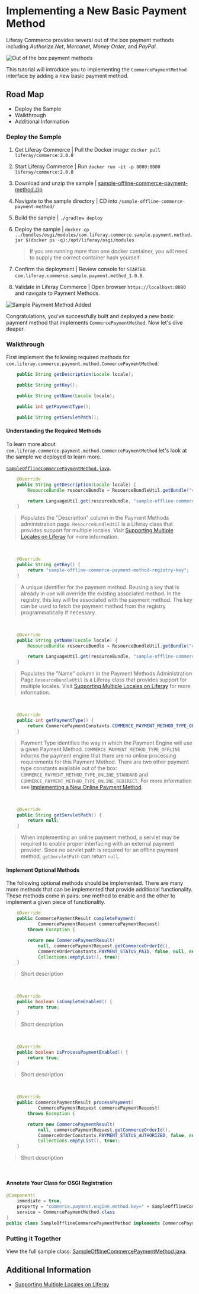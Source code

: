 # Implementing a New Basic Payment Method

Liferay Commerce provides several out of the box payment methods including _Authorize.Net_, _Mercanet_, _Money Order_, and _PayPal_.

![Out of the box payment methods](./images/01.png "Out of the box payment methods")

This tutorial will introduce you to implementing the `CommercePaymentMethod` interface by adding a new basic payment method.

## Road Map

* Deploy the Sample
* Walkthrough
* Additional Information

### Deploy the Sample

1. Get Liferay Commerce | Pull the Docker image: `docker pull liferay/commerce:2.0.0`
1. Start Liferay Commerce | Run `docker run -it -p 8080:8080 liferay/commerce:2.0.0`
1. Download and unzip the sample | [sample-offline-commerce-payment-method.zip]()
1. Navigate to the sample directory | CD into `/sample-offline-commerce-payment-method/`
1. Build the sample | `./gradlew deploy`
1. Deploy the sample | `docker cp ../bundles/osgi/modules/com.liferay.commerce.sample.payment.method.jar $(docker ps -q):/opt/liferay/osgi/modules`

    >If you are running more than one docker container, you will need to supply the correct container hash yourself.

1. Confirm the deployment | Review console for `STARTED com.liferay.commerce.sample.payment.method_1.0.0`.
1. Validate in Liferay Commerce | Open browser `https://localhost:8080` and navigate to Payment Methods.

![Sample Payment Method Added](./images/02.png "Sample Payment Method Added")

Congratulations, you've successfully built and deployed a new basic payment method that implements `CommercePaymentMethod`. Now let's dive deeper.

### Walkthrough

First implement the following required methods for `com.liferay.commerce.payment.method.CommercePaymentMethod`:

```java
	public String getDescription(Locale locale);

	public String getKey();

	public String getName(Locale locale);

	public int getPaymentType();

	public String getServletPath();
```

#### Understanding the Required Methods

To learn more about `com.liferay.commerce.payment.method.CommercePaymentMethod` let's look at the sample we deployed to learn more.

[`SampleOfflineCommercePaymentMethod.java`](.\sample-offline-commerce-payment-method.zip\sample-offline-commerce-payment-method\src\main\java\com\liferay\commerce\sample\payment\method\SampleOfflineCommercePaymentMethod.java).

```java
	@Override
	public String getDescription(Locale locale) {
		ResourceBundle resourceBundle = ResourceBundleUtil.getBundle("content.Language", locale, getClass());

		return LanguageUtil.get(resourceBundle, "sample-offline-commerce-payment-method-description");
	}
```
>Populates the "Description" column in the Payment Methods administration page. `ResourceBundleUtil` is a Liferay class that provides support for multiple locales. Visit [Supporting Multiple Locales on Liferay]() for more information.

<br>

```java
	@Override
	public String getKey() {
		return "sample-offline-commerce-payment-method-registry-key";
	}
```
>A unique identifier for the payment method. Reusing a key that is already in use will override the existing associated method. In the registry, this key will be associated with the payment method. The key can be used to fetch the payment method from the registry programmatically if necessary.

<br>

```java
	@Override
	public String getName(Locale locale) {
		ResourceBundle resourceBundle = ResourceBundleUtil.getBundle("content.Language", locale, getClass());

		return LanguageUtil.get(resourceBundle, "sample-offline-commerce-payment-method-name");
	}
```
>Populates the "Name" column in the Payment Methods Administration Page.`ResourceBundleUtil` is a Liferay class that provides support for multiple locales. Visit [Supporting Multiple Locales on Liferay]() for more information.

<br>

```java
	@Override
	public int getPaymentType() {
		return CommercePaymentConstants.COMMERCE_PAYMENT_METHOD_TYPE_OFFLINE;
	}
```

>Payment Type identifies the way in which the Payment Engine will use a given Payment Method. `COMMERCE_PAYMENT_METHOD_TYPE_OFFLINE` informs the payment engine that there are no online processing requirements for this Payment Method. There are two other payment type constants available out of the box: `COMMERCE_PAYMENT_METHOD_TYPE_ONLINE_STANDARD` and `COMMERCE_PAYMENT_METHOD_TYPE_ONLINE_REDIRECT`. For more information see [Implementing a New Online Payment Method]().

<br>

```java
	@Override
	public String getServletPath() {
		return null;
	}
```

>When implementing an online payment method, a servlet may be required to enable proper interfacing with an external payment provider. Since no servlet path is required for an offline payment method, `getServletPath` can return `null`.

#### Implement Optional Methods

The following optional methods should be implemented. There are many more methods that can be implemented that provide additional functionality. These methods come in pairs: one method to enable and the other to implement a given piece of functionality.

```java
	@Override
	public CommercePaymentResult completePayment(
			CommercePaymentRequest commercePaymentRequest)
		throws Exception {

		return new CommercePaymentResult(
			null, commercePaymentRequest.getCommerceOrderId(),
			CommerceOrderConstants.PAYMENT_STATUS_PAID, false, null, null,
			Collections.emptyList(), true);
	}
```

>Short description

<br>

```java
	@Override
	public boolean isCompleteEnabled() {
		return true;
	}
```

>Short description

<br>

```java
	@Override
	public boolean isProcessPaymentEnabled() {
		return true;
	}
```

>Short description

<br>

```java
	@Override
	public CommercePaymentResult processPayment(
			CommercePaymentRequest commercePaymentRequest)
		throws Exception {

		return new CommercePaymentResult(
			null, commercePaymentRequest.getCommerceOrderId(),
			CommerceOrderConstants.PAYMENT_STATUS_AUTHORIZED, false, null, null,
			Collections.emptyList(), true);
	}
```

>Short description

<br>

#### Annotate Your Class for OSGI Registration

```java
@Component(
	immediate = true,
	property = "commerce.payment.engine.method.key=" + SampleOfflineCommercePaymentMethod.KEY,
	service = CommercePaymentMethod.class
)
public class SampleOfflineCommercePaymentMethod implements CommercePaymentMethod {
```

### Putting it Together

View the full sample class: [SampleOfflineCommercePaymentMethod.java](.\sample-offline-commerce-payment-method.zip\sample-offline-commerce-payment-method\src\main\java\com\liferay\commerce\sample\payment\method\SampleOfflineCommercePaymentMethod.java).

## Additional Information

* [Supporting Multiple Locales on Liferay]()
